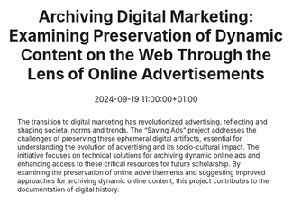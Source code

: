 ---
abstract: The transition to digital marketing has revolutionized advertising, reflecting
  and shaping societal norms and trends. The “Saving Ads” project addresses the challenges
  of preserving these ephemeral digital artifacts, essential for understanding the
  evolution of advertising and its socio-cultural impact. The initiative focuses on
  technical solutions for archiving dynamic online ads and enhancing access to these
  critical resources for future scholarship. By examining the preservation of online
  advertisements and suggesting improved approaches for archiving dynamic online content,
  this project contributes to the documentation of digital history.
creators:
- Alex Poole
- Christopher Rauch
- Mat Kelly
- Michael L. Nelson
- Michele C. Weigle
- Travis Reid
date: 2024-09-19 11:00:00+01:00
document_url: https://ipres2024.pubpub.org/pub/x38rbwuu/download/pdf
grand_parent: iPRES
institutions: []
keywords:
- approaches to preservation
- start 2 preserve
landing_page_url: https://ipres2024.pubpub.org/pub/x38rbwuu/
language: eng
layout: publication
license: Creative Commons Attribution 4.0 (CC-BY-4.0)
notes_url: https://docs.google.com/document/d/1Vwv6zUEo9Ghea51byXz0bIjTsi-y9VwoVMpHc0byzv4/edit#heading=h.aar4tupij1po
parent: iPRES 2024
publication_type: paper
size: null
slides_url: ''
source_name: iPRES
stream_url: https://www.archief.vlaanderen.be/archief/records/dossiers/5acb210228ce4315ae650812d056a482329eb83ed2dc42398a51505dc153be81/documents/0f216093b1c44efb9765c5fd30b0de776ef5b769fd03410182512a1e78a674e5
title: 'Archiving Digital Marketing: Examining Preservation of Dynamic Content on
  the Web Through the Lens of Online Advertisements'
year: 2024
---